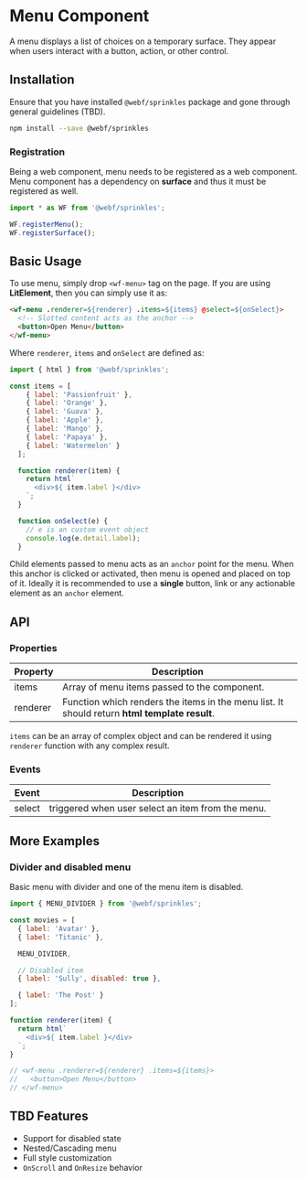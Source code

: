 # Menu Component
A menu displays a list of choices on a temporary surface. They appear when users interact with a button, action, or other control.

## Installation
Ensure that you have installed `@webf/sprinkles` package and gone through general guidelines (TBD).

```bash
npm install --save @webf/sprinkles
```

### Registration
Being a web component, menu needs to be registered as a web component. Menu component has a dependency on **surface** and thus it must be registered as well.

```javascript
import * as WF from '@webf/sprinkles';

WF.registerMenu();
WF.registerSurface();
```

## Basic Usage
To use menu, simply drop `<wf-menu>` tag on the page. If you are using **LitElement**, then you can simply use it as:

```html
<wf-menu .renderer=${renderer} .items=${items} @select=${onSelect}>
  <!-- Slotted content acts as the anchor -->
  <button>Open Menu</button>
</wf-menu>
```
Where `renderer`, `items` and `onSelect` are defined as:

``` javascript
import { html } from '@webf/sprinkles';

const items = [
    { label: 'Passionfruit' },
    { label: 'Orange' },
    { label: 'Guava' },
    { label: 'Apple' },
    { label: 'Mango' },
    { label: 'Papaya' },
    { label: 'Watermelon' }
  ];

  function renderer(item) {
    return html`
      <div>${ item.label }</div>
    `;
  }

  function onSelect(e) {
    // e is an custom event object
    console.log(e.detail.label);
  }
```

Child elements passed to menu acts as an `anchor` point for the menu. When this anchor is clicked or activated, then menu is opened and placed on top of it. Ideally it is recommended to use a **single** button, link or any actionable element as an `anchor` element.

## API

### Properties

| Property | Description |
|--------- | ----------- |
| items    | Array of menu items passed to the component. |
| renderer | Function which renders the items in the menu list. It should return **html template result**. |

`items` can be an array of complex object and can be rendered it using `renderer` function with any complex result.

### Events

| Event | Description |
|------ | ----------- |
| select | triggered when user select an item from the menu. |


## More Examples

### Divider and disabled menu
Basic menu with divider and one of the menu item is disabled.

```javascript
import { MENU_DIVIDER } from '@webf/sprinkles';

const movies = [
  { label: 'Avatar' },
  { label: 'Titanic' },

  MENU_DIVIDER,

  // Disabled item
  { label: 'Sully', disabled: true },

  { label: 'The Post' }
];

function renderer(item) {
  return html`
    <div>${ item.label }</div>
  `;
}

// <wf-menu .renderer=${renderer} .items=${items}>
//   <button>Open Menu</button>
// </wf-menu>
```
## TBD Features

  - Support for disabled state
  - Nested/Cascading menu
  - Full style customization
  - `OnScroll` and `OnResize` behavior